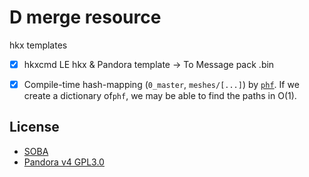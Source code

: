 # D merge resource

hkx templates

- [x] hkxcmd LE hkx & Pandora template -> To Message pack .bin

- [x] Compile-time hash-mapping (`0_master`, `meshes/[...]`) by
      [`phf`](https://docs.rs/phf/latest/phf). If we create a dictionary
      of`phf`, we may be able to find the paths in O(1).

## License

- [SOBA](./assets/deps/soba/LICENSE)
- [Pandora v4 GPL3.0](./xml/templates/LICENSE.md)

